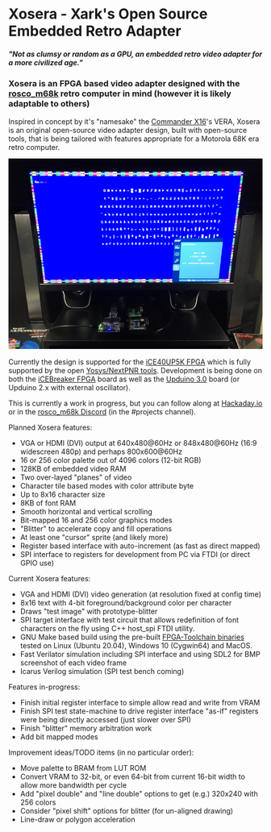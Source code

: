 # Xosera - Xark's Open Source Embedded Retro Adapter

##### _"Not as clumsy or random as a GPU, an embedded retro video adapter for a more civilized age."_

### Xosera is an FPGA based video adapter designed with the [rosco_m68k](https://github.com/rosco-m68k/rosco_m68k) retro computer in mind (however it is likely adaptable to others)

Inspired in concept by it's "namesake" the [Commander X16](https://www.commanderx16.com/)'s VERA, Xosera is an original open-source video adapter design, built with open-source tools, that is being tailored with features appropriate for a Motorola 68K era retro computer.

![Xosera 848x480 DVI Font Test](pics/XoseraTest_848x480_DVI.jpg)

Currently the design is supported for the [iCE40UP5K FPGA](https://www.latticesemi.com/en/Products/FPGAandCPLD/iCE40UltraPlus) which is fully supported by the open [Yosys/NextPNR tools](https://github.com/YosysHQ).  Development is being done on both the [iCEBreaker FPGA](https://github.com/icebreaker-fpga/icebreaker) board as well as the [Upduino 3.0](https://github.com/tinyvision-ai-inc/UPduino-v3.0) board (or Upduino 2.x with external oscillator).

This is currently a work in progress, but you can follow along at [Hackaday.io](https://hackaday.io/Xark) or in the [rosco_m68k Discord](https://discord.gg/zGUB7R8) (in the #projects channel).

Planned Xosera features:

* VGA or HDMI (DVI) output at 640x480@60Hz or 848x480@60Hz (16:9 widescreen 480p) and perhaps 800x600@60Hz
* 16 or 256 color palette out of 4096 colors (12-bit RGB)
* 128KB of embedded video RAM
* Two over-layed "planes" of video
* Character tile based modes with color attribute byte
* Up to 8x16 character size
* 8KB of font RAM
* Smooth horizontal and vertical scrolling
* Bit-mapped 16 and 256 color graphics modes
* "Blitter" to accelerate copy and fill operations
* At least one "cursor" sprite (and likely more)
* Register based interface with auto-increment (as fast as direct mapped)
* SPI interface to registers for development from PC via FTDI (or direct GPIO use)
  
Current Xosera features:

* VGA and HDMI (DVI) video generation (at resolution fixed at config time)
* 8x16 text with 4-bit foreground/background color per character
* Draws "test image" with prototype-blitter
* SPI target interface with test circuit that allows redefinition of font characters on the fly using C++ host_spi FTDI utility.
* GNU Make based build using the pre-built [FPGA-Toolchain binaries](https://github.com/open-tool-forge/fpga-toolchain) tested on Linux (Ubuntu 20.04), Windows 10 (Cygwin64) and MacOS.
* Fast Verilator simulation including SPI interface and using SDL2 for BMP screenshot of each video frame
* Icarus Verilog simulation (SPI test bench coming)

Features in-progress:

* Finish initial register interface to simple allow read and write from VRAM
* Finish SPI test state-machine to drive register interface "as-if" registers were being directly accessed (just slower over SPI)
* Finish "blitter" memory arbitration work
* Add bit mapped modes

Improvement ideas/TODO items (in no particular order):

* Move palette to BRAM from LUT ROM
* Convert VRAM to 32-bit, or even 64-bit from current 16-bit width to allow more bandwidth per cycle
* Add "pixel double" and "line double" options to get (e.g.) 320x240 with 256 colors
* Consider "pixel shift" options for blitter (for un-aligned drawing)
* Line-draw or polygon acceleration
